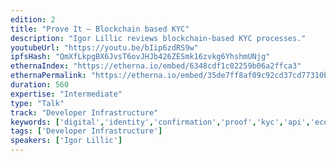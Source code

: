 ```yaml
---
edition: 2
title: "Prove It – Blockchain based KYC"
description: "Igor Lillic reviews blockchain-based KYC processes."
youtubeUrl: "https://youtu.be/bIip6zdRS9w"
ipfsHash: "QmXfLkpgBX6JvsT6ovJHJb426ZESmk16zvkg6YhshmUNjg"
ethernaIndex: "https://etherna.io/embed/6348cdf1c02259b06a2ffca3"
ethernaPermalink: "https://etherna.io/embed/35de7ff8af09c92cd37cd77310bca43ae6b6a046975a590708cb54497031f3fe"
duration: 560
expertise: "Intermediate"
type: "Talk"
track: "Developer Infrastructure"
keywords: ['digital','identity','confirmation','proof','kyc','api','ecosystem','community']
tags: ['Developer Infrastructure']
speakers: ['Igor Lillic']
---
```

